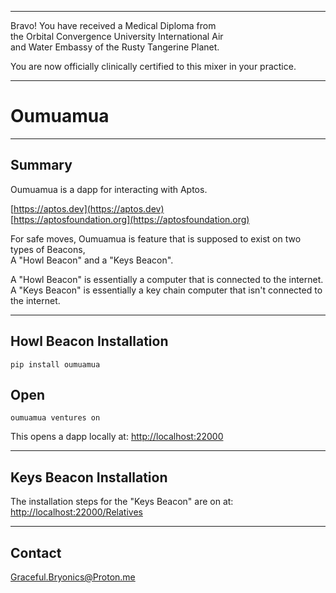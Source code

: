 




******
 
Bravo!  You have received a Medical Diploma from   
the Orbital Convergence University International Air  
and Water Embassy of the Rusty Tangerine Planet.   

You are now officially clinically certified to  this mixer in your practice.

******


# Oumuamua

---

## Summary
Oumuamua is a dapp for interacting with Aptos.  
 
[https://aptos.dev](https://aptos.dev)   
[https://aptosfoundation.org](https://aptosfoundation.org)   
  
For safe moves, Oumuamua is feature that is supposed to exist on two types of Beacons,  
A "Howl Beacon" and a "Keys Beacon".

A "Howl Beacon" is essentially a computer that is connected to the internet.  
A "Keys Beacon" is essentially a key chain computer that isn't connected to the internet.   

---

## Howl Beacon Installation 
```
pip install oumuamua
```

## Open
```
oumuamua ventures on
```

This opens a dapp locally at: 
[http://localhost:22000](http://localhost:22000)


******

## Keys Beacon Installation
The installation steps for the "Keys Beacon" are on at:
[http://localhost:22000/Relatives](http://localhost:22000/Relatives)

******

## Contact
Graceful.Bryonics@Proton.me

